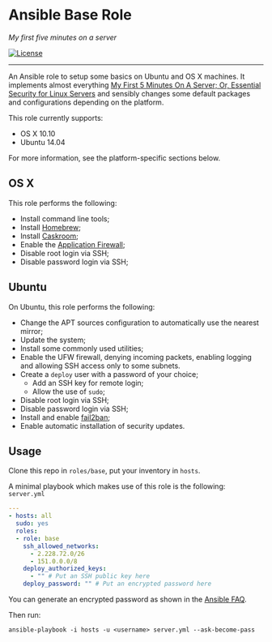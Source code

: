 # Ansible Base Role

_My first five minutes on a server_

[![License](http://img.shields.io/badge/license-MIT-blue.svg?style=flat)](http://choosealicense.com/licenses/mit/)

--------------------------------------------------------------------------------

An Ansible role to setup some basics on Ubuntu and OS X machines. It implements almost everything
[My First 5 Minutes On A Server; Or, Essential Security for Linux
Servers](http://plusbryan.com/my-first-5-minutes-on-a-server-or-essential-security-for-linux-servers)
and sensibly changes some default packages and configurations depending on the platform.

This role currently supports:

- OS X 10.10
- Ubuntu 14.04

For more information, see the platform-specific sections below.


## OS X

This role performs the following:

* Install command line tools;
* Install [Homebrew](http://brew.sh);
* Install [Caskroom](http://caskroom.io);
* Enable the [Application Firewall](https://support.apple.com/en-us/HT201642);
* Disable root login via SSH;
* Disable password login via SSH;


## Ubuntu

On Ubuntu, this role performs the following:

* Change the APT sources configuration to automatically use the nearest mirror;
* Update the system;
* Install some commonly used utilities;
* Enable the UFW firewall, denying incoming packets, enabling logging and allowing SSH access only
  to some subnets.
* Create a `deploy` user with a password of your choice;
  - Add an SSH key for remote login;
  - Allow the use of `sudo`;
* Disable root login via SSH;
* Disable password login via SSH;
* Install and enable [fail2ban](http://www.fail2ban.org/wiki/index.php/Main_Page);
* Enable automatic installation of security updates.


## Usage

Clone this repo in `roles/base`, put your inventory in `hosts`.

A minimal playbook which makes use of this role is the following: `server.yml`

```yaml
---
- hosts: all
  sudo: yes
  roles:
  - role: base
    ssh_allowed_networks:
      - 2.228.72.0/26
      - 151.0.0.0/8
    deploy_authorized_keys:
      - "" # Put an SSH public key here
    deploy_password: "" # Put an encrypted password here
```

You can generate an encrypted password as shown in the [Ansible FAQ](http://docs.ansible.com/faq.html#how-do-i-generate-crypted-passwords-for-the-user-module).

Then run:

```
ansible-playbook -i hosts -u <username> server.yml --ask-become-pass
```
